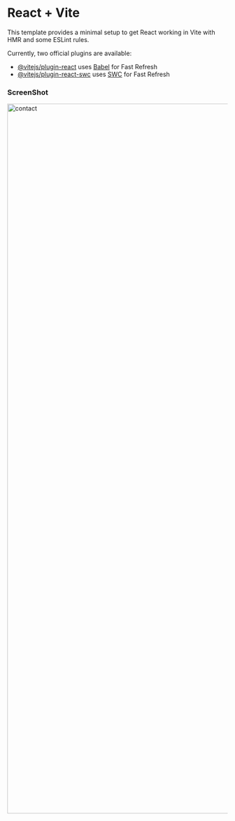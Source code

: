 # React + Vite

This template provides a minimal setup to get React working in Vite with HMR and some ESLint rules.

Currently, two official plugins are available:

- [@vitejs/plugin-react](https://github.com/vitejs/vite-plugin-react/blob/main/packages/plugin-react/README.md) uses [Babel](https://babeljs.io/) for Fast Refresh
- [@vitejs/plugin-react-swc](https://github.com/vitejs/vite-plugin-react-swc) uses [SWC](https://swc.rs/) for Fast Refresh

### ScreenShot
<img width="1624" alt="contact" src="https://github.com/amirmsut/ContactApp/assets/106912785/2c4d2546-dadd-43e2-b920-053e0a742fa5">
